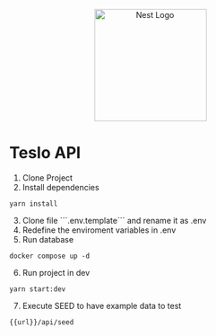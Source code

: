<p align="center">
  <a href="http://nestjs.com/" target="blank"><img src="https://nestjs.com/img/logo-small.svg" width="200" alt="Nest Logo" /></a>
</p>

# Teslo API

1. Clone Project
2. Install dependencies

```
yarn install
```

3. Clone file ´´´.env.template´´´ and rename it as .env
4. Redefine the enviroment variables in .env
5. Run database

```
docker compose up -d
```

6. Run project in dev

```
yarn start:dev
```

7. Execute SEED to have example data to test

```
{{url}}/api/seed
```
